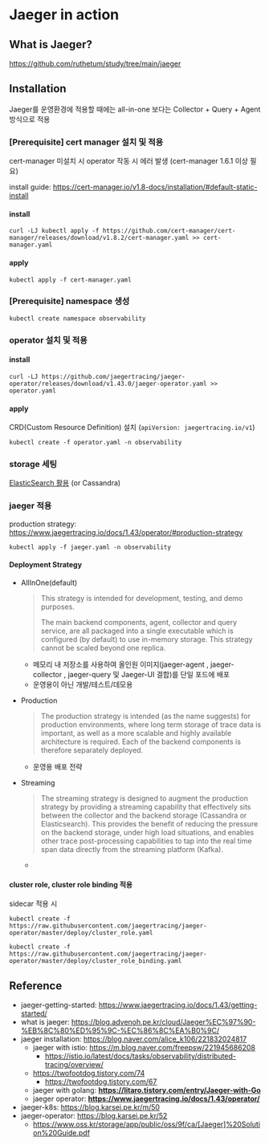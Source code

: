 # Jaeger in action
## What is Jaeger?
https://github.com/ruthetum/study/tree/main/jaeger

## Installation
Jaeger를 운영환경에 적용할 때에는 all-in-one 보다는 Collector + Query + Agent 방식으로 적용

### [Prerequisite] cert manager 설치 및 적용
cert-manager 미설치 시 operator 작동 시 에러 발생 (cert-manager 1.6.1 이상 필요)

install guide: https://cert-manager.io/v1.8-docs/installation/#default-static-install

#### install
```shell
curl -LJ kubectl apply -f https://github.com/cert-manager/cert-manager/releases/download/v1.8.2/cert-manager.yaml >> cert-manager.yaml
```

#### apply
```shell
kubectl apply -f cert-manager.yaml
```

### [Prerequisite] namespace 생성
```shell
kubectl create namespace observability
```

### operator 설치 및 적용
#### install
```shell
curl -LJ https://github.com/jaegertracing/jaeger-operator/releases/download/v1.43.0/jaeger-operator.yaml >> operator.yaml
```

#### apply
CRD(Custom Resource Definition) 설치 (`apiVersion: jaegertracing.io/v1`)

```shell
kubectl create -f operator.yaml -n observability
```

### storage 세팅
[ElasticSearch 활용](./storage/elasticsearch) (or Cassandra)

### jaeger 적용
production strategy: https://www.jaegertracing.io/docs/1.43/operator/#production-strategy

```shell
kubectl apply -f jaeger.yaml -n observability
```

#### Deployment Strategy
- AllInOne(default)
  > This strategy is intended for development, testing, and demo purposes. 
  >
  > The main backend components, agent, collector and query service, are all packaged into a single executable which is configured (by default) to use in-memory storage. This strategy cannot be scaled beyond one replica.

  - 메모리 내 저장소를 사용하여 올인원 이미지(jaeger-agent , jaeger-collector , jaeger-query 및 Jaeger-UI 결합)를 단일 포드에 배포
  - 운영용이 아닌 개발/테스트/데모용 

- Production
  > The production strategy is intended (as the name suggests) for production environments, where long term storage of trace data is important, as well as a more scalable and highly available architecture is required. Each of the backend components is therefore separately deployed.

  - 운영용 배포 전략

- Streaming
  > The streaming strategy is designed to augment the production strategy by providing a streaming capability that effectively sits between the collector and the backend storage (Cassandra or Elasticsearch). This provides the benefit of reducing the pressure on the backend storage, under high load situations, and enables other trace post-processing capabilities to tap into the real time span data directly from the streaming platform (Kafka).
  
  - 

#### cluster role, cluster role binding 적용
sidecar 적용 시
```shell
kubectl create -f https://raw.githubusercontent.com/jaegertracing/jaeger-operator/master/deploy/cluster_role.yaml

kubectl create -f https://raw.githubusercontent.com/jaegertracing/jaeger-operator/master/deploy/cluster_role_binding.yaml
```

## Reference
- jaeger-getting-started: https://www.jaegertracing.io/docs/1.43/getting-started/
- what is jaeger: https://blog.advenoh.pe.kr/cloud/Jaeger%EC%97%90-%EB%8C%80%ED%95%9C-%EC%86%8C%EA%B0%9C/
- jaeger installation: https://blog.naver.com/alice_k106/221832024817
  - jaeger with istio: https://m.blog.naver.com/freepsw/221945686208
    - https://istio.io/latest/docs/tasks/observability/distributed-tracing/overview/
  - https://twofootdog.tistory.com/74
    - https://twofootdog.tistory.com/67
  - jaeger with golang: **https://litaro.tistory.com/entry/Jaeger-with-Go**
  - jaeger operator: **https://www.jaegertracing.io/docs/1.43/operator/**
- jaeger-k8s: https://blog.karsei.pe.kr/m/50
- jaeger-operator: https://blog.karsei.pe.kr/52
  - https://www.oss.kr/storage/app/public/oss/9f/ca/[Jaeger]%20Solution%20Guide.pdf